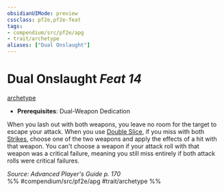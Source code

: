 ```yaml
---
obsidianUIMode: preview
cssclass: pf2e,pf2e-feat
tags:
- compendium/src/pf2e/apg
- trait/archetype
aliases: ["Dual Onslaught"]
---
```

# Dual Onslaught  *Feat 14*  
[archetype](../../rules/traits/archetype.md)  

- **Prerequisites**: Dual-Weapon Dedication

When you lash out with both weapons, you leave no room for the target to escape your attack. When you use [Double Slice](double-slice.md), if you miss with both [Strikes](../../rules/actions/strike.md), choose one of the two weapons and apply the effects of a hit with that weapon. You can't choose a weapon if your attack roll with that weapon was a critical failure, meaning you still miss entirely if both attack rolls were critical failures.

*Source: Advanced Player's Guide p. 170*  
%% #compendium/src/pf2e/apg #trait/archetype %%
